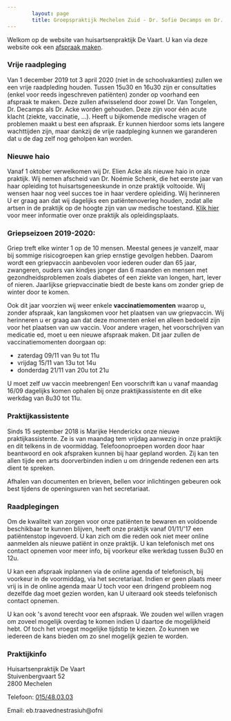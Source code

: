 ```yaml
---
        layout: page
        title: Groepspraktijk Mechelen Zuid - Dr. Sofie Decamps en Dr. Sofie Van Tongelen
---
```


Welkom op de website van huisartsenpraktijk De Vaart. U kan via deze website ook een <a href="http://www.introlution.be/clientwebsites/doctorwebsite_2/logincustom.aspx?domain=huisartsendevaart.be" target="_blank">afspraak maken</a>. 

### Vrije raadpleging

Van 1 december  2019 tot 3 april 2020 (niet in de schoolvakanties) zullen we een vrije raadpleding houden.
Tussen 15u30 en 16u30 zijn er consultaties (enkel voor reeds ingeschreven patiënten) zonder op voorhand een afspraak te maken. Deze zullen afwisselend door zowel Dr. Van Tongelen, Dr. Decamps als Dr. Acke worden gehouden. Deze zijn voor één acute klacht (ziekte, vaccinatie, …). Heeft u bijkomende medische vragen of problemen maakt u best een afspraak.
Er kunnen hierdoor soms iets langere wachttijden zijn, maar dankzij de vrije raadpleging kunnen we garanderen dat u de dag zelf nog geholpen kan worden.

### Nieuwe haio

Vanaf 1 oktober verwelkomen wij Dr. Elien Acke als nieuwe haio in onze praktijk. Wij nemen afscheid van Dr. Noémie Schenk, die het eerste jaar van haar opleiding tot huisartsgeneeskunde in onze praktijk voltooide. Wij wensen haar nog veel succes toe in haar verdere opleiding.  Wij herinneren U er graag aan dat wij dagelijks een patiëntenoverleg houden, zodat alle artsen in de praktijk op de hoogte zijn van uw medische toestand. <a href="praktischeinfo.html#opleidingspraktijk">Klik hier</a> voor meer informatie over onze praktijk als opleidingsplaats.

### Griepseizoen 2019-2020:

Griep treft elke winter 1 op de 10 mensen. Meestal genees je vanzelf, maar bij sommige risicogroepen kan griep ernstige gevolgen hebben. Daarom wordt een griepvaccin aanbevolen voor iederen ouder dan 65 jaar, zwangeren, ouders van kindjes jonger dan 6 maanden en mensen met gezondheidsproblemen zoals diabetes of een ziekte van longen, hart, lever of nieren. Jaarlijkse griepvaccinatie biedt de beste kans om zonder griep de winter door te komen.

Ook dit jaar voorzien wij weer enkele **vaccinatiemomenten** waarop u, zonder afspraak, kan langskomen voor het plaatsen van uw griepvaccin. Wij herinneren u er graag aan dat deze momenten enkel en alleen bedoeld zijn voor het plaatsen van uw vaccin. Voor andere vragen, het voorschrijven van medicatie ed, moet u een nieuwe afspraak maken. 
Dit jaar zullen de vaccinatiemomenten doorgaan op:
- zaterdag 09/11 van 9u tot 11u
- vrijdag 15/11 van 13u tot 14u
- donderdag 21/11 van 20u tot 21u 

U moet zelf uw vaccin meebrengen! Een voorschrift kan u vanaf maandag 16/09 dagelijks komen ophalen bij onze praktijkassistente en dit elke werkdag van 8u30 tot 11u.

### Praktijkassistente

Sinds 15 september 2018 is Marijke Henderickx onze nieuwe praktijkassistente. Ze is van maandag tem vrijdag aanwezig in onze praktijk en dit telkens in de voormiddag. Telefoonoproepen worden door haar beantwoord en ook afspraken kunnen bij haar gepland worden. Zij kan ten allen tijde een arts doorverbinden indien u om dringende redenen een arts dient te spreken. 

Afhalen van documenten en brieven, bellen voor inlichtingen gebeuren ook best tijdens de openingsuren van het secretariaat. 

### Raadplegingen

Om de kwaliteit van zorgen voor onze patiënten te bewaren en voldoende beschikbaar te kunnen blijven, heeft onze praktijk vanaf 01/11/'17 een patiëntenstop ingevoerd. U kan zich om die reden ook niet meer online aanmelden als nieuwe patiënt in onze praktijk. U kan telefonisch met ons contact opnemen voor meer info, bij voorkeur elke werkdag tussen 8u30 en 12u.

U kan een afspraak inplannen via de online agenda of telefonisch, bij voorkeur in de voormiddag, via het secretariaat. Indien er geen plaats meer vrij is in de online agenda maar U toch voor een dringend probleem nog dezelfde dag moet gezien worden, kan U uiteraard ook steeds telefonisch contact opnemen. 

U kan ook 's avond terecht voor een afspraak. We zouden wel willen vragen om zoveel mogelijk overdag te komen indien U daartoe de mogelijkheid hebt. Of toch het vroegst mogelijke tijdstip te kiezen. Zo kunnen we iedereen de kans bieden om zo snel mogelijk gezien te worden.


### Praktijkinfo

<p>
Huisartsenpraktijk De Vaart<br>
Stuivenbergvaart 52<br>
2800 Mechelen<br>
</p>
<p>
Telefoon: <a href="tel:015/48.03.03">015/48.03.03</a>
</p>

<p>
Email: <span class="doeeensraar">eb.traavednestrasiuh@ofni</span>
</p>